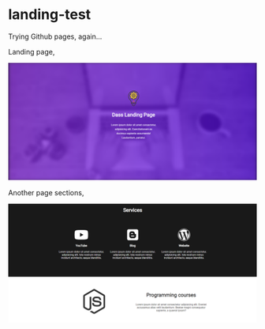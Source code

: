 # landing-test

Trying Github pages, again...

Landing page,

![alt text](/img/screen1.png)

Another page sections,

![alt text](/img/screen2.png)
